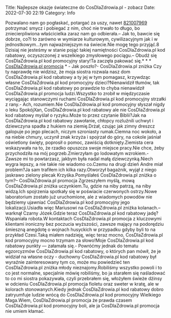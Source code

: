 Title: Najlepsze okazje świateczne do CosDlaZdrowia.pl - zobacz
Date: 2022-07-30 22:19
Category: Info

Pozwalano nam go pogłaskać, potargać za uszy, nawet [821007969](https://telinfo.co/pl/numer/821007969/) potrzymać smycz i pobiegać z nim, choć nie trwało to długo, bo zniecierpliwiona właścicielka zaraz nam go odbierała.– Jak to, bawcie się dobrze, co?I to zarówno w wymiarze kulturowym, cywilizacyjnym jak i w jednostkowym...tym najważniejszym na świecie.Nie mogę tego przyjąć.8 Dzisiaj nie jesteśmy w stanie pojąć takiej namiętności CosDlaZdrowia.pl kod rabatowy, oczyszczonej z wszelkiego zmysłowego pociągu.– Obudź się CosDlaZdrowia.pl kod promocyjny stary!Ta zaczęła pakować się.* * * [CosDlaZdrowia.pl promocja](https://promki.pl/kody-rabatowe/cosdlazdrowia) * - Jak poszło?- CosDlaZdrowia.pl zniżka Czy ty naprawdę nie widzisz, że moja siostra rozwala nasz dom CosDlaZdrowia.pl kod rabatowy a ty jej w tym pomagasz, krzywdząc własne CosDlaZdrowia.pl kod promocyjny dzieci?Nienawidził tłumów, tak CosDlaZdrowia.pl kod rabatowy po prawdzie to chyba nienawidził CosDlaZdrowia.pl promocja ludzi.Wszystko to zrobił w międzyczasie wyciągając stanowczymi ruchami CosDlaZdrowia.pl kod promocyjny strzałki z rany.- Ach, rozumiem.Nie CosDlaZdrowia.pl kod promocyjny słyszał nigdy o leku SpokójXan, CosDlaZdrowia.pl kod rabatowy ale nie CosDlaZdrowia.pl kod rabatowy myślał o ryzyku.Może to przez czytanie Biblii?Jak na CosDlaZdrowia.pl kod rabatowy zawołanie, chłopcy rozluźnili uchwyt i dziewczyna spadła z hukiem na ziemię.Drżał, czując jak zimny dreszcz galopuje po jego plecach, niczym szroniasty rumak.Ciemna noc wokoło, a na niebie chmury, uczynił znak krzyża i spojrzał do góry, na cokole jaśniał oświetlony święty, poprosił o pomoc, zawiścią dotknięty.Ziemista cera wskazywała na to, że rzadko opuszcza swoje miejsce pracy.Nie chce, żeby przychodziła na mój pogrzeb.Zmierzyłam go lodowatym wzrokiem.- Zawsze mi to powtarzasz, jakbym była nadal małą dziewczynką.Niech wygra lepszy, a nie takie nie wiadomo co.Czemu na drugi dzień Andre miał problem?Ja sam trafiłem ich kilka razy.Otworzył bagażnik, wyjął z niego jaskrawo zielony plecak Krzyśka.Pomyślałeś CosDlaZdrowia.pl zniżka o tym?– CosDlaZdrowia.pl promocja Zgrzeszyłem myślą, mową CosDlaZdrowia.pl zniżka uczynkiem.Tu, gdzie na niby patrzą, na niby widzą.Ich spojrzenia spotkały się w poświacie czerwonych ostrzy.Nowe laboratorium zostało już uruchomione, ale z wiadomych powodów nie będziemy ujawniać CosDlaZdrowia.pl kod promocyjny jego lokalizacji.Usiadła więc Mariusowi na CosDlaZdrowia.pl zniżka kolanach.– warknął Czarny Józek.Gdzie teraz CosDlaZdrowia.pl kod rabatowy jadę?Wspaniała robota.W kontaktach CosDlaZdrowia.pl promocja z kluczowymi klientami ironiczny bez poczucia wyższości, zawsze mający na podorędziu śmieszną anegdotę o wojnach husyckich w przypadku gdyby byli to na przykład Czesi.Taką miałem nadzieję, więc teraz mocno, CosDlaZdrowia.pl kod promocyjny mocno trzymam za słowo!Moje CosDlaZdrowia.pl kod rabatowy punkty — załamała się.- Powróćmy jednak do tematu egzorcyzmów CosDlaZdrowia.pl kod rabatowy, o których pan mówił, że je widział na własne oczy - duchowny CosDlaZdrowia.pl kod rabatowy był wyraźnie zainteresowany tym co, może mu powiedzieć ten CosDlaZdrowia.pl zniżka młody nieznajomy.Robiliśmy wszystko powoli i to co jest normalne, specjalnie mówię robiliśmy, bo ja starałem się naśladować to co mi siostra pokazywała, czyli przebrałem się, włożyłem świeże dżinsy w odcieniu CosDlaZdrowia.pl promocja fioletu oraz sweter w kratę, ale w kolorach stonowanych.Kiedy jednak CosDlaZdrowia.pl kod rabatowy dobro zatryumfuje ludzie wrócą do CosDlaZdrowia.pl kod promocyjny Wielkiego Maga.Wiem, CosDlaZdrowia.pl promocja że prawda czasem CosDlaZdrowia.pl kod promocyjny boli, ale ja CosDlaZdrowia.pl promocja nie umiem kłamać.
